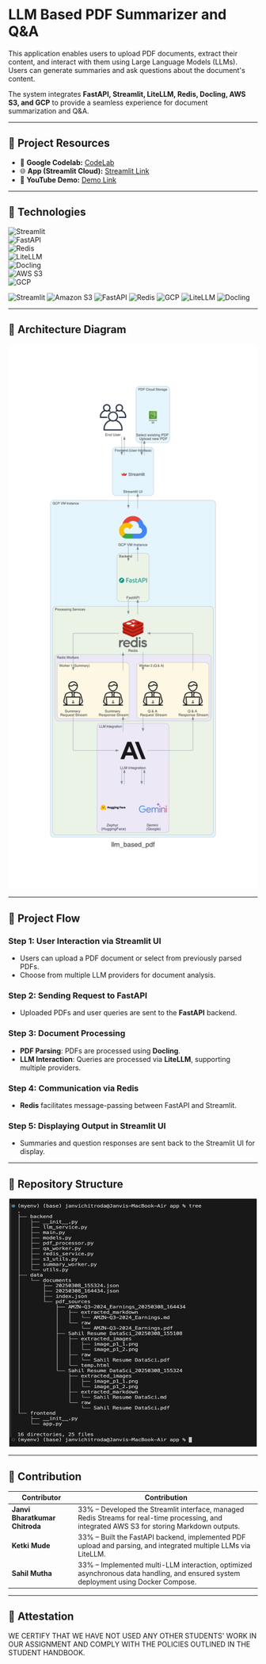 # **LLM Based PDF Summarizer and Q&A**

This application enables users to upload PDF documents, extract their content, and interact with them using Large Language Models (LLMs). Users can generate summaries and ask questions about the document's content.

The system integrates **FastAPI, Streamlit, LiteLLM, Redis, Docling, AWS S3, and GCP** to provide a seamless experience for document summarization and Q&A.

---

## **🔹 Project Resources**
- 📘 **Google Codelab:** [CodeLab](https://codelabs-preview.appspot.com/?file_id=1hPCU5x2u_ScKymQ9kOzVvBSwTSchBZSsRMf5WwqaruQ#9)
- 🌐 **App (Streamlit Cloud):** [Streamlit Link](https://llm-based-pdf-summarizer-and-qna-app.streamlit.app/)  
- 🎥 **YouTube Demo:** [Demo Link](https://youtu.be/your-demo-link)  

---

## **🔹 Technologies**

![Streamlit](https://img.shields.io/badge/-Streamlit-FF4B4B?style=for-the-badge&logo=streamlit&logoColor=white)  
![FastAPI](https://img.shields.io/badge/-FastAPI-009688?style=for-the-badge&logo=fastapi&logoColor=white)  
![Redis](https://img.shields.io/badge/-Redis-DC382D?style=for-the-badge&logo=redis&logoColor=white)  
![LiteLLM](https://img.shields.io/badge/-LiteLLM-0078D7?style=for-the-badge&logo=OpenAI&logoColor=white)  
![Docling](https://img.shields.io/badge/-Docling-4B8BBE?style=for-the-badge&logo=python&logoColor=white)  
![AWS S3](https://img.shields.io/badge/-AWS_S3-FF9900?style=for-the-badge&logo=amazonaws&logoColor=white)  
![GCP](https://img.shields.io/badge/-GCP-4285F4?style=for-the-badge&logo=googlecloud&logoColor=white)  

![Streamlit](https://img.shields.io/badge/-Streamlit-FF4B4B?style=for-the-badge&logo=streamlit&logoColor=white)
![Amazon S3](https://img.shields.io/badge/-AWS_S3-569A31?style=for-the-badge&logo=amazon-s3&logoColor=white)
![FastAPI](https://img.shields.io/badge/-FastAPI-009688?style=for-the-badge&logo=fastapi&logoColor=white)
![Redis](https://img.shields.io/badge/-Redis-DC382D?style=for-the-badge&logo=redis&logoColor=white) 
![GCP](https://img.shields.io/badge/-GCP-4285F4?style=for-the-badge&logo=googlecloud&logoColor=white) 
![LiteLLM](https://img.shields.io/badge/-LiteLLM-0078D7?style=for-the-badge&logo=OpenAI&logoColor=white)
![Docling](https://img.shields.io/badge/-Docling-4B8BBE?style=for-the-badge&logo=python&logoColor=white)


---

## **🔹 Architecture Diagram**

<p align="center">
  <img src="https://github.com/Damg7245-BigDataIntelligence/LLM_Based_PDF_Summarizer_and_QA/blob/main/architecture-diagram/llm_based_pdf.png"
       alt="Architecture Diagram" width="600">
</p>

---

## **🔹 Project Flow**

### **Step 1: User Interaction via Streamlit UI**
- Users can upload a PDF document or select from previously parsed PDFs.
- Choose from multiple LLM providers for document analysis.

### **Step 2: Sending Request to FastAPI**
- Uploaded PDFs and user queries are sent to the **FastAPI** backend.

### **Step 3: Document Processing**  
- **PDF Parsing**: PDFs are processed using **Docling**.  
- **LLM Interaction**: Queries are processed via **LiteLLM**, supporting multiple providers.  

### **Step 4: Communication via Redis**
- **Redis** facilitates message-passing between FastAPI and Streamlit.

### **Step 5: Displaying Output in Streamlit UI**
- Summaries and question responses are sent back to the Streamlit UI for display.

---
## **🔹 Repository Structure**
<p align="center">
  <img src="https://github.com/Damg7245-BigDataIntelligence/LLM_Based_PDF_Summarizer_and_QA/blob/main/architecture-diagram/input_icons/tree.png"
        width="500" height="500">
</p>

---

## **🔹 Contribution**

| **Contributor**                    | **Contribution**                                                                                           |
|-------------------------------------|-----------------------------------------------------------------------------------------------------------|
| **Janvi Bharatkumar Chitroda**      | 33% – Developed the Streamlit interface,  managed Redis Streams for real-time processing, and integrated AWS S3 for storing Markdown outputs. |
| **Ketki Mude**                      | 33% – Built the FastAPI backend, implemented PDF upload and parsing, and integrated multiple LLMs via LiteLLM. |
| **Sahil Mutha**                     | 33% – Implemented multi-LLM interaction, optimized asynchronous data handling, and ensured system deployment using Docker Compose. |
----------


## **🔹 Attestation**

WE CERTIFY THAT WE HAVE NOT USED ANY OTHER STUDENTS' WORK IN OUR ASSIGNMENT AND COMPLY WITH THE POLICIES OUTLINED IN THE STUDENT HANDBOOK.

